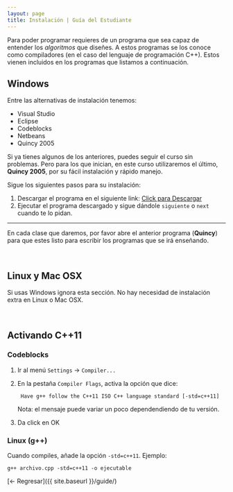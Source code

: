 ```yaml
---
layout: page
title: Instalación | Guía del Estudiante
---
```


Para poder programar requieres de un programa que sea capaz de entender los _algoritmos_ que diseñes.
A estos programas se los conoce como compiladores (en el caso del lenguaje de programación C++).
Estos vienen incluidos en los programas que listamos a continuación.

## Windows

Entre las alternativas de instalación tenemos:

- Visual Studio
- Eclipse
- Codeblocks
- Netbeans
- Quincy 2005

Si ya tienes algunos de los anteriores, puedes seguir el curso sin problemas. Pero para los que inician, en este curso utilizaremos el último, **Quincy 2005**, por su fácil instalación y rápido manejo.

Sigue los siguientes pasos para su instalación:

1. Descargar el programa en el siguiente link: [Click para Descargar](http://www.codecutter.net/tools/quincy/2005v1.3/Q2005v1_3setup.exe)
2. Ejecutar el programa descargado y sigue dándole `siguiente` o `next` cuando te lo pidan.

---

En cada clase que daremos, por favor abre el anterior programa (**Quincy**) para que estes listo para escribir los programas que se irá enseñando.

<br />

## Linux y Mac OSX

Si usas Windows ignora esta sección. No hay necesidad de instalación extra en Linux o Mac OSX.

<br />

## Activando C++11

### Codeblocks

1. Ir al menú `Settings` -> `Compiler...`
2. En la pestaña `Compiler Flags`, activa la opción que dice:

        Have g++ follow the C++11 ISO C++ language standard [-std=c++11]

    Nota: el mensaje puede variar un poco dependendiendo de tu versión.

3. Da click en OK

### Linux (g++)

Cuando compiles, añade la opción `-std=c++11`. Ejemplo:

    g++ archivo.cpp -std=c++11 -o ejecutable

[← Regresar]({{ site.baseurl }}/guide/)
